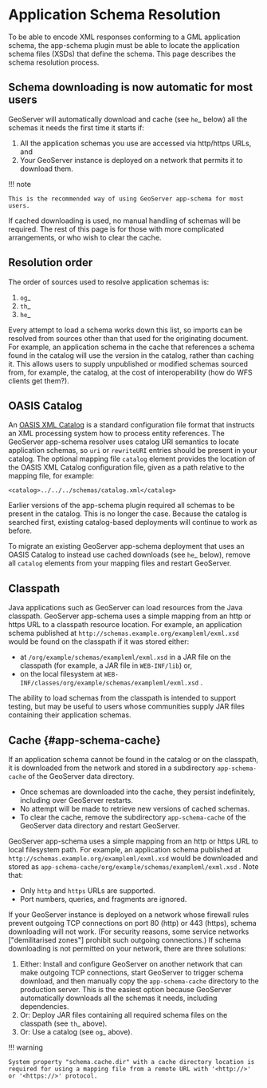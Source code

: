 # Application Schema Resolution

To be able to encode XML responses conforming to a GML application schema, the app-schema plugin must be able to locate the application schema files (XSDs) that define the schema. This page describes the schema resolution process.

## Schema downloading is now automatic for most users

GeoServer will automatically download and cache (see `he`_ below) all the schemas it needs the first time it starts if:

1.  All the application schemas you use are accessed via http/https URLs, and
2.  Your GeoServer instance is deployed on a network that permits it to download them.

!!! note

    This is the recommended way of using GeoServer app-schema for most users.

If cached downloading is used, no manual handling of schemas will be required. The rest of this page is for those with more complicated arrangements, or who wish to clear the cache.

## Resolution order

The order of sources used to resolve application schemas is:

1.  `og`_
2.  `th`_
3.  `he`_

Every attempt to load a schema works down this list, so imports can be resolved from sources other than that used for the originating document. For example, an application schema in the cache that references a schema found in the catalog will use the version in the catalog, rather than caching it. This allows users to supply unpublished or modified schemas sourced from, for example, the catalog, at the cost of interoperability (how do WFS clients get them?).

## OASIS Catalog

An [OASIS XML Catalog](http://www.oasis-open.org/committees/entity/spec-2001-08-06.html) is a standard configuration file format that instructs an XML processing system how to process entity references. The GeoServer app-schema resolver uses catalog URI semantics to locate application schemas, so `uri` or `rewriteURI` entries should be present in your catalog. The optional mapping file `catalog` element provides the location of the OASIS XML Catalog configuration file, given as a path relative to the mapping file, for example:

    <catalog>../../../schemas/catalog.xml</catalog>

Earlier versions of the app-schema plugin required all schemas to be present in the catalog. This is no longer the case. Because the catalog is searched first, existing catalog-based deployments will continue to work as before.

To migrate an existing GeoServer app-schema deployment that uses an OASIS Catalog to instead use cached downloads (see `he`_ below), remove all `catalog` elements from your mapping files and restart GeoServer.

## Classpath

Java applications such as GeoServer can load resources from the Java classpath. GeoServer app-schema uses a simple mapping from an http or https URL to a classpath resource location. For example, an application schema published at `http://schemas.example.org/exampleml/exml.xsd` would be found on the classpath if it was stored either:

-   at `/org/example/schemas/exampleml/exml.xsd` in a JAR file on the classpath (for example, a JAR file in `WEB-INF/lib`) or,
-   on the local filesystem at `WEB-INF/classes/org/example/schemas/exampleml/exml.xsd` .

The ability to load schemas from the classpath is intended to support testing, but may be useful to users whose communities supply JAR files containing their application schemas.

## Cache {#app-schema-cache}

If an application schema cannot be found in the catalog or on the classpath, it is downloaded from the network and stored in a subdirectory `app-schema-cache` of the GeoServer data directory.

-   Once schemas are downloaded into the cache, they persist indefinitely, including over GeoServer restarts.
-   No attempt will be made to retrieve new versions of cached schemas.
-   To clear the cache, remove the subdirectory `app-schema-cache` of the GeoServer data directory and restart GeoServer.

GeoServer app-schema uses a simple mapping from an http or https URL to local filesystem path. For example, an application schema published at `http://schemas.example.org/exampleml/exml.xsd` would be downloaded and stored as `app-schema-cache/org/example/schemas/exampleml/exml.xsd` . Note that:

-   Only `http` and `https` URLs are supported.
-   Port numbers, queries, and fragments are ignored.

If your GeoServer instance is deployed on a network whose firewall rules prevent outgoing TCP connections on port 80 (http) or 443 (https), schema downloading will not work. (For security reasons, some service networks ["demilitarised zones"] prohibit such outgoing connections.) If schema downloading is not permitted on your network, there are three solutions:

1.  Either: Install and configure GeoServer on another network that can make outgoing TCP connections, start GeoServer to trigger schema download, and then manually copy the `app-schema-cache` directory to the production server. This is the easiest option because GeoServer automatically downloads all the schemas it needs, including dependencies.
2.  Or: Deploy JAR files containing all required schema files on the classpath (see `th`_ above).
3.  Or: Use a catalog (see `og`_ above).

!!! warning

    System property "schema.cache.dir" with a cache directory location is required for using a mapping file from a remote URL with '<http://>' or '<https://>' protocol.
